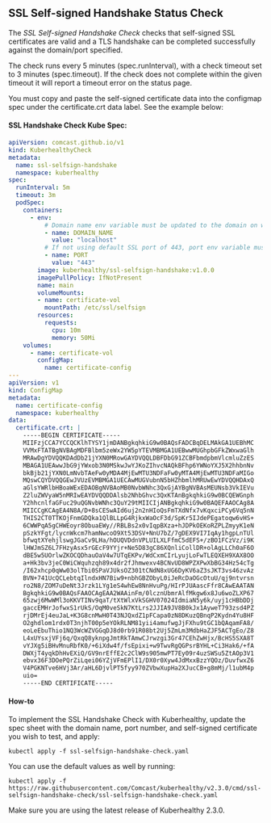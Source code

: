 ## SSL Self-signed Handshake Status Check

The *SSL Self-signed Handshake Check* checks that self-signed SSL certificates are valid and a TLS handshake can be completed successfully against the domain/port specified.

The check runs every 5 minutes (spec.runInterval), with a check timeout set to 3 minutes (spec.timeout). If the check
does not complete within the given timeout it will report a timeout error on the status page.

You must copy and paste the self-signed certificate data into the configmap spec under the certificate.crt data label. See the example below:

#### SSL Handshake Check Kube Spec:
```yaml
apiVersion: comcast.github.io/v1
kind: KuberhealthyCheck
metadata:
  name: ssl-selfsign-handshake
  namespace: kuberhealthy
spec:
  runInterval: 5m
  timeout: 3m
  podSpec:
    containers:
      - env:
          # Domain name env variable must be updated to the domain on which you wish to check the SSL for
          - name: DOMAIN_NAME
            value: "localhost"
          # If not using default SSL port of 443, port env variable must be updated  
          - name: PORT
            value: "443"
        image: kuberhealthy/ssl-selfsign-handshake:v1.0.0
        imagePullPolicy: IfNotPresent
        name: main
        volumeMounts:
        - name: certificate-vol
          mountPath: /etc/ssl/selfsign  
        resources:
          requests:
            cpu: 10m
            memory: 50Mi
    volumes:
      - name: certificate-vol
        configMap:
          name: certificate-config
---
apiVersion: v1
kind: ConfigMap
metadata:
  name: certificate-config
  namespace: kuberhealthy
data:
  certificate.crt: |
    -----BEGIN CERTIFICATE-----
    MIIFzjCCA7YCCQCKlhTYSY1jmDANBgkqhkiG9w0BAQsFADCBqDELMAkGA1UEBhMC
    VVMxFTATBgNVBAgMDFBlbm5zeWx2YW5pYTEVMBMGA1UEBwwMUGhpbGFkZWxwaGlh
    MRAwDgYDVQQKDAdDb21jYXN0MRowGAYDVQQLDBFDbG91ZCBFbmdpbmVlcmluZzES
    MBAGA1UEAwwJbG9jYWxob3N0MSkwJwYJKoZIhvcNAQkBFhp6YWNoYXJ5X2hhbnNv
    bkBjb21jYXN0LmNvbTAeFw0yMDA4MjEwMTU3NDFaFw0yMTA4MjEwMTU3NDFaMIGo
    MQswCQYDVQQGEwJVUzEVMBMGA1UECAwMUGVubnN5bHZhbmlhMRUwEwYDVQQHDAxQ
    aGlsYWRlbHBoaWExEDAOBgNVBAoMB0NvbWNhc3QxGjAYBgNVBAsMEUNsb3VkIEVu
    Z2luZWVyaW5nMRIwEAYDVQQDDAlsb2NhbGhvc3QxKTAnBgkqhkiG9w0BCQEWGnph
    Y2hhcnlfaGFuc29uQGNvbWNhc3QuY29tMIICIjANBgkqhkiG9w0BAQEFAAOCAg8A
    MIICCgKCAgEA4N8A/D+8sCESwAId6uj2n2nHIoQsFmTXdNfx7vKqxciPCy6Vq5nN
    THIS2CT0TTKOjFnmGDQka1QlBLLpG4RjkxWaOcF3d/SpKr5IJdePEgatoqw6vHS+
    6CWWPqA5gCHWEoyr8ObuaEWy//RBLBs2x0vIqpBXza+hJDPkOEKoRZPLZmyyK1eN
    pSzkYFgt/lycnWkcm7hamNwcoO9Xt53DSV+NnU7bZ/7gDEX9VI7IqAy1hgpLnTUl
    bfwqtXYehjlswgJGaCv9LHa/hOUQVDdnVPLUILXLFfmC5dEFS+/zBO1FCzVz/i9K
    lHWJmSZ6L7FHzyAsx5rGEcF9YYjr+Ne5D83gC86XQnliCollDR+olAgLLCh0aF6O
    dBE5w5UOrlwZKOCQDhauOaV4w7UTqEKPv/WdCxmCIrLyujLoFwTLEQXEH9XAX8OO
    a+Hk3bv3jeC0WiCWquhzqh89x4dr2fJhmwexv4BCNvUD8WPZXPwXbBG34Hz54cTg
    /I62xhcp0qWw03olTbi0SPaVJUksOZ301tCNdN8xUG6DyKV6aZ3sJKT3vs46zvAz
    BVN+741UcQCLebtqIlndxHN7Biw9+nbhGBZObyL0iJeRcDaOGcOtuU/qj9ntvrsn
    ro2N8/ZOM7uDeNt3Jrzk1LYg1eS4whEw8NnHvuPg/HIrPJUAascFfr8CAwEAATAN
    BgkqhkiG9w0BAQsFAAOCAgEAA2WAAinFm/0lcznUbmrAlfMkgw6x8Ju6woZLXP67
    65zwj6MwWMl3oKKVTINv9qaT/tXtWlxVkSGHV07024IdmiaN5y6k/uyj1cHBbDDj
    gaccEMHrJofwxS1rUkS/OqM0veSkN7KtLrs2JJIA9JV8B0kJx1AyweT793zsd4PZ
    rjDMrEj4euJaL+K3G8cnMwH0T43NJQxdZ1pFCapa0zN8DKuzQBnqP2Kydn4Yu8HF
    O2ghdlom1rdx0T3njhT00p5eYOkRLNM81yii4amufwgJjFXhu9tGC1bQAqamFA8/
    eoLeEbuThio1NQ3WcWZVGGqDJ8d0rb91R08bt2Uj5ZmLm3MdbHaZJF5ACTgEo/Z8
    L4xUYsxjVFj6q/QxqQ8yknpgJmtRkTAmwCJrwzgi3Gr47CEhZwHjx/BcHS5SXA8T
    vYJXg5iBHvMnuRbfK0/+6iXdw4f/fsEpixi+w9TwvRgQGPsrBYHL+Ci3Hak6/+fA
    DWXjT4yqkDhHvEXiQ/GV9nrEffE2c2ClW9s905mwPT7Ey09r4uzSWSu5ZtAOp3V1
    ebvx36F3DOePQrZiLqei06YZjVFmEPlI1/DX0r0Xyw4JdMxxBzzYQOz/DuvfwxZ6
    V4PGKNTve6HVj3Ar/aHL6DjvlPT5fyy970ZVbwXupHa2XJucCB+g8mMj/l1ubM4p
    uio=
    -----END CERTIFICATE-----


```

#### How-to

To implement the SSL Handshake Check with Kuberhealthy, update the spec sheet with the domain name, port number, and self-signed certificate you wish to test, and apply:

`kubectl apply -f ssl-selfsign-handshake-check.yaml`

You can use the default values as well by running:

`kubectl apply -f https://raw.githubusercontent.com/Comcast/kuberhealthy/v2.3.0/cmd/ssl-selfsign-handshake-check/ssl-selfsign-handshake-check.yaml`

 Make sure you are using the latest release of Kuberhealthy 2.3.0.
